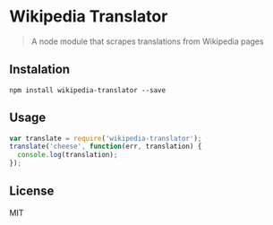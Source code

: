 # Wikipedia Translator

> A node module that scrapes translations from Wikipedia pages

## Instalation

```
npm install wikipedia-translator --save
```

## Usage

```js
var translate = require('wikipedia-translator');
translate('cheese', function(err, translation) {
  console.log(translation);
});
```

## License

MIT